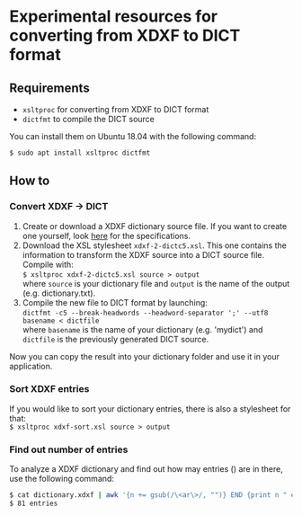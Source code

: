 # Experimental resources for converting from XDXF to DICT format

## Requirements

- `xsltproc` for converting from XDXF to DICT format
- `dictfmt` to compile the DICT source

You can install them on Ubuntu 18.04 with the following command:
```sh
$ sudo apt install xsltproc dictfmt
```

## How to

### Convert XDXF -> DICT

1. Create or download a XDXF dictionary source file. If you want to create one yourself, look [here](https://github.com/soshial/xdxf_makedict/blob/master/format_standard/xdxf_description.md) for the specifications.
2. Download the XSL stylesheet `xdxf-2-dictc5.xsl`. This one contains the information to transform the XDXF source into a DICT source file.<br>
Compile with:<br>
`$ xsltproc xdxf-2-dictc5.xsl source > output`<br>
where `source` is your dictionary file and `output` is the name of the output (e.g. dictionary.txt).
3. Compile the new file to DICT format by launching:<br>
`dictfmt -c5 --break-headwords --headword-separator ';' --utf8 basename < dictfile`<br>
where `basename` is the name of your dictionary (e.g. 'mydict') and `dictfile` is the previously generated DICT source.

Now you can copy the result into your dictionary folder and use it in your application.

### Sort XDXF entries
If you would like to sort your dictionary entries, there is also a stylesheet for that:<br>
`$ xsltproc xdxf-sort.xsl source > output`

### Find out number of entries
To analyze a XDXF dictionary and find out how may entries (<ar>) are in there, use the following command:<br>
  ```sh
  $ cat dictionary.xdxf | awk '{n += gsub(/\<ar\>/, "")} END {print n " entries"}'
  $ 81 entries
  ```
